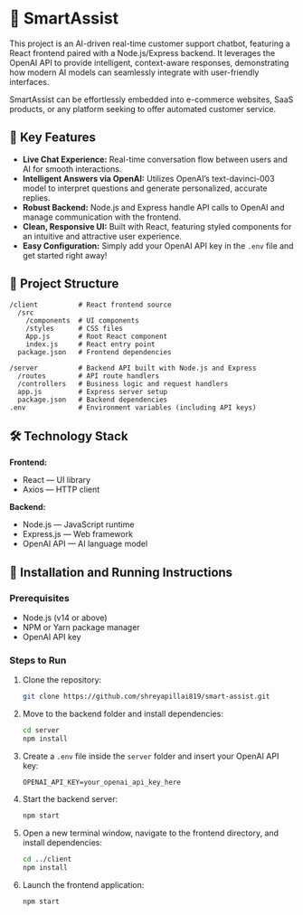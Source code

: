 

# 🤖 SmartAssist

This project is an AI-driven real-time customer support chatbot, featuring a React frontend paired with a Node.js/Express backend. It leverages the OpenAI API to provide intelligent, context-aware responses, demonstrating how modern AI models can seamlessly integrate with user-friendly interfaces.

SmartAssist can be effortlessly embedded into e-commerce websites, SaaS products, or any platform seeking to offer automated customer service.

## 🚀 Key Features

* **Live Chat Experience:** Real-time conversation flow between users and AI for smooth interactions.
* **Intelligent Answers via OpenAI:** Utilizes OpenAI’s text-davinci-003 model to interpret questions and generate personalized, accurate replies.
* **Robust Backend:** Node.js and Express handle API calls to OpenAI and manage communication with the frontend.
* **Clean, Responsive UI:** Built with React, featuring styled components for an intuitive and attractive user experience.
* **Easy Configuration:** Simply add your OpenAI API key in the `.env` file and get started right away!

## 📂 Project Structure

```
/client          # React frontend source
  /src
    /components  # UI components
    /styles      # CSS files
    App.js       # Root React component
    index.js     # React entry point
  package.json   # Frontend dependencies

/server          # Backend API built with Node.js and Express
  /routes        # API route handlers
  /controllers   # Business logic and request handlers
  app.js         # Express server setup
  package.json   # Backend dependencies
.env             # Environment variables (including API keys)
```

## 🛠 Technology Stack

**Frontend:**

* React — UI library
* Axios — HTTP client

**Backend:**

* Node.js — JavaScript runtime
* Express.js — Web framework
* OpenAI API — AI language model

## 🔧 Installation and Running Instructions

### Prerequisites

* Node.js (v14 or above)
* NPM or Yarn package manager
* OpenAI API key

### Steps to Run

1. Clone the repository:

   ```bash
   git clone https://github.com/shreyapillai819/smart-assist.git
   ```

2. Move to the backend folder and install dependencies:

   ```bash
   cd server
   npm install
   ```

3. Create a `.env` file inside the `server` folder and insert your OpenAI API key:

   ```
   OPENAI_API_KEY=your_openai_api_key_here
   ```

4. Start the backend server:

   ```bash
   npm start
   ```

5. Open a new terminal window, navigate to the frontend directory, and install dependencies:

   ```bash
   cd ../client
   npm install
   ```

6. Launch the frontend application:

   ```bash
   npm start
   ```

